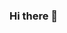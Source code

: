### Hi there 👋

<!--
**emilyhammondd/emilyhammondd** is a ✨ _special_ ✨ repository because its `README.md` (this file) appears on your GitHub profile.

Here are some ideas to get you started:

- 🔭 I’m currently working as a Chick-fil-A Digital Transformation and Technology Co-Op 
- 🌱 I’m currently learning about AWS and react!
- 💬 Ask me about dogs
- 📫 How to reach me: emilyhammonddd@gmail.com
- 😄 Pronouns: she/her/hers
- ⚡ Fun fact: I love working out!

